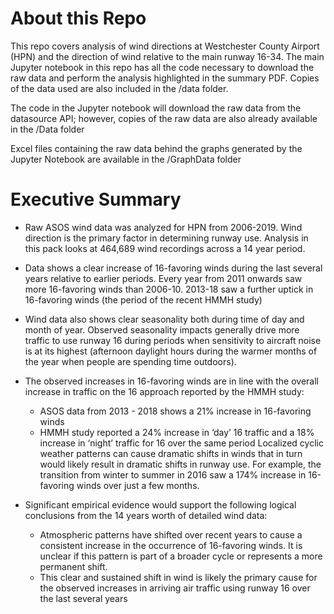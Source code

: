 # About this Repo
This repo covers analysis of wind directions at Westchester County Airport (HPN) and the direction of wind relative to the main runway 16-34. The main Jupyter notebook in this repo has all the code necessary to download the raw data and perform the analysis highlighted in the summary PDF. Copies of the data used are also included in the /data folder.

The code in the Jupyter notebook will download the raw data from the datasource API; however, copies of the raw data are also already available in the /Data folder

Excel files containing the raw data behind the graphs generated by the Jupyter Notebook are available in the /GraphData folder

# Executive Summary
* Raw ASOS wind data was analyzed for HPN from 2006-2019. Wind direction is the primary factor in determining runway use. Analysis in this pack looks at 464,689 wind recordings across a 14 year period.

* Data shows a clear increase of 16-favoring winds during the last several years relative to earlier periods. Every year from 2011 onwards saw more 16-favoring winds than 2006-10. 2013-18 saw a further uptick in 16-favoring winds (the period of the recent HMMH study)

* Wind data also shows clear seasonality both during time of day and month of year. Observed seasonality impacts generally drive more traffic to use runway 16 during periods when sensitivity to aircraft noise is at its highest (afternoon daylight hours during the warmer months of the year when people are spending time outdoors). 

* The observed increases in 16-favoring winds are in line with the overall increase in traffic on the 16 approach reported by the HMMH study: 
  - ASOS data from 2013 - 2018 shows a 21% increase in 16-favoring winds
  - HMMH study reported a 24% increase in ‘day’ 16 traffic and a 18% increase in ‘night’ traffic for 16 over the same period
Localized cyclic weather patterns can cause dramatic shifts in winds that in turn would likely result in dramatic shifts in runway use. For example, the transition from winter to summer in 2016 saw a 174% increase in 16-favoring winds over just a few months.

* Significant empirical evidence would support the following logical conclusions from the 14 years worth of detailed wind data: 
  - Atmospheric patterns have shifted over recent years to cause a consistent increase in the occurrence of 16-favoring winds. It is unclear if this pattern is part of a broader cycle or represents a more permanent shift.
  - This clear and sustained shift in wind is likely the primary cause for the observed increases in arriving air traffic using runway 16 over the last several years
